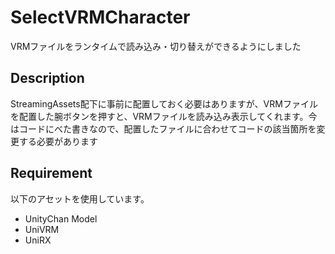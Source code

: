 SelectVRMCharacter
====

VRMファイルをランタイムで読み込み・切り替えができるようにしました

## Description
StreamingAssets配下に事前に配置しておく必要はありますが、VRMファイルを配置した腕ボタンを押すと、VRMファイルを読み込み表示してくれます。今はコードにべた書きなので、配置したファイルに合わせてコードの該当箇所を変更する必要があります

## Requirement
以下のアセットを使用しています。
- UnityChan Model
- UniVRM
- UniRX
